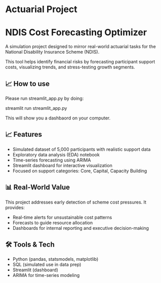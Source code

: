 # Actuarial Project


# NDIS Cost Forecasting Optimizer

A simulation project designed to mirror real-world actuarial tasks for the National Disability Insurance Scheme (NDIS). 

This tool helps identify financial risks by forecasting participant support costs, visualizing trends, and stress-testing growth segments.

## 📈 How to use

Please run streamlit_app.py by doing: 

streamlit run streamlit_app.py

This will show you a dashbaord on your computer.

## 📈 Features

- Simulated dataset of 5,000 participants with realistic support data
- Exploratory data analysis (EDA) notebook
- Time-series forecasting using ARIMA
- Streamlit dashboard for interactive visualization
- Focused on support categories: Core, Capital, Capacity Building

## 📊 Real-World Value

This project addresses early detection of scheme cost pressures. It provides:

- Real-time alerts for unsustainable cost patterns
- Forecasts to guide resource allocation
- Dashboards for internal reporting and executive decision-making

## 🛠️ Tools & Tech

- Python (pandas, statsmodels, matplotlib)
- SQL (simulated use in data prep)
- Streamlit (dashboard)
- ARIMA for time-series modeling
